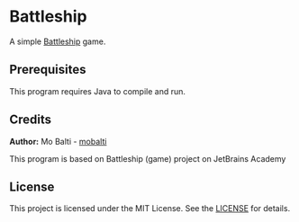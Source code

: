 # Battleship

A simple [Battleship](https://en.wikipedia.org/wiki/Battleship_%28game%29 "https://en.wikipedia.org/wiki/Battleship_(game)") game.

## Prerequisites

This program requires Java to compile and run.

## Credits

**Author:** Mo Balti - [mobalti](https://github.com/mobalti)

This program is based on Battleship (game) project on JetBrains Academy

## License

This project is licensed under the MIT License. See the [LICENSE](https://github.com/mobalic/Battleship/blob/main/LICENSE) for details.
